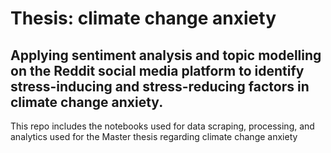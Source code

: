 # Thesis: climate change anxiety
## Applying sentiment analysis and topic modelling on the Reddit social media platform to identify stress-inducing and stress-reducing factors in climate change anxiety.

This repo includes the notebooks used for data scraping, processing, and analytics used for the Master thesis regarding climate change anxiety
